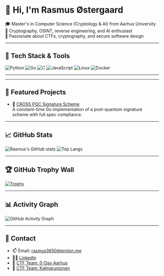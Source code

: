 # 👋 Hi, I'm Rasmus Østergaard

🎓 Master's in Computer Science (Cryptology & AI) from Aarhus University  
🔐 Cryptography, OSINT, reverse engineering, and AI enthusiast  
🧠 Passionate about CTFs, cryptography, and secure software design

---

## 🧰 Tech Stack & Tools

![Python](https://img.shields.io/badge/-Python-3776AB?style=flat&logo=python&logoColor=white)
![Go](https://img.shields.io/badge/-Go-00ADD8?style=flat&logo=go&logoColor=white)
![C](https://img.shields.io/badge/-C-00ADD8?style=flat&logo=c&logoColor=white)
![JavaScript](https://img.shields.io/badge/-JavaScript-F7DF1E?style=flat&logo=javascript&logoColor=black)
![Linux](https://img.shields.io/badge/-Linux-FCC624?style=flat&logo=linux&logoColor=black)
![Docker](https://img.shields.io/badge/-Docker-2496ED?style=flat&logo=docker&logoColor=white)

---
---
## 🚀 Featured Projects

- 🔐 [CROSS PQC Signature Scheme](https://github.com/rasmus3650/CROSS-Go)  
  A constant-time Go implementation of a post-quantum signature scheme with full spec compliance.
---

## 📈 GitHub Stats

![Rasmus's GitHub stats](https://github-readme-stats.vercel.app/api?username=rasmus3650&show_icons=true&theme=tokyonight)
![Top Langs](https://github-readme-stats.vercel.app/api/top-langs/?username=rasmus3650&layout=compact&theme=tokyonight)

---


## 🏆 GitHub Trophy Wall

[![Trophy](https://github-profile-trophy.vercel.app/?username=rasmus3650&theme=tokyonight&no-frame=true&margin-w=10)](https://github.com/ryo-ma/github-profile-trophy)

---

## 📊 Activity Graph

![GitHub Activity Graph](https://github-readme-activity-graph.vercel.app/graph?username=rasmus3650&theme=github-compact&custom_title=Rasmus%20Østergaard's%20Contribution%20Graph)

---

## 💬 Contact

- 📫 Email: rasmus3650@proton.me
- 🧑‍💻 [LinkedIn](https://www.linkedin.com/in/rasmus-%C3%B8stergaard-362a7117a/)
- 🧠 [CTF Team: 0-Day Aarhus](https://ctftime.org/team/251818)
- 🧠 [CTF Team: Kalmarunionen](https://ctftime.org/team/114856)
